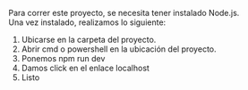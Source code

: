Para correr este proyecto, se necesita tener instalado Node.js.\
Una vez instalado, realizamos lo siguiente:
1) Ubicarse en la carpeta del proyecto.
2) Abrir cmd o powershell en la ubicación del proyecto.
3) Ponemos npm run dev
4) Damos click en el enlace localhost
5) Listo 
